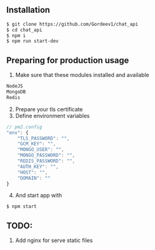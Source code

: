 ## Installation
```bash
$ git clone https://github.com/Gordeev1/chat_api
$ cd chat_api
$ npm i
$ npm run start-dev
```

## Preparing for production usage
1. Make sure that these modules installed and available
```bash
NodeJS
MongoDB
Redis
```
2. Prepare your tls certificate
3. Define environment variables
```javascript
// pm2.config
"env": {
    "TLS_PASSWORD": "",
    "GCM_KEY": "",
    "MONGO_USER": "",
    "MONGO_PASSWORD": "",
    "REDIS_PASSWORD": "",
    "AUTH_KEY": "",
    "HOST": "",
    "DOMAIN": ""
}
```

4. And start app with
```bash
$ npm start
```

## TODO:
1. Add nginx for serve static files